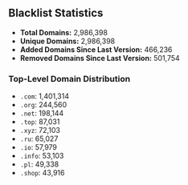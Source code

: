 ## Blacklist Statistics

- **Total Domains:** 2,986,398
- **Unique Domains:** 2,986,398
- **Added Domains Since Last Version:** 466,236
- **Removed Domains Since Last Version:** 501,754

### Top-Level Domain Distribution

-  `.com`: 1,401,314
-  `.org`: 244,560
-  `.net`: 198,144
-  `.top`: 87,031
-  `.xyz`: 72,103
-  `.ru`: 65,027
-  `.io`: 57,979
-  `.info`: 53,103
-  `.pl`: 49,338
-  `.shop`: 43,916
